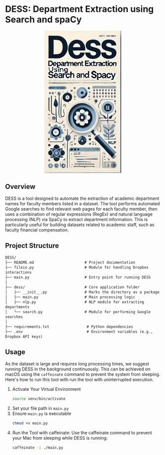 # DESS: Department Extraction using Search and spaCy

<div align="center">
    <img src="cover.jpeg" alt="DESS: Department Extraction using Search and spaCy" width="250"/>
</div>

## Overview
DESS is a tool designed to automate the extraction of academic department names for faculty members listed in a dataset. The tool performs automated Google searches to find relevant web pages for each faculty member, then uses a combination of regular expressions (RegEx) and natural language processing (NLP) via SpaCy to extract department information. This is particularly useful for building datasets related to academic staff, such as faculty financial compensation.

## Project Structure

```
DESS/                               
├── README.md                       # Project documentation
├── fileio.py                       # Module for handling Dropbox interactions
├── main.py                         # Entry point for running DESS
│
├── dess/                           # Core application folder
│   ├── __init__.py                 # Marks the directory as a package
│   ├── main.py                     # Main processing logic
│   ├── nlp.py                      # NLP module for extracting departments
│   └── search.py                   # Module for performing Google searches
│
├── requirements.txt                 # Python dependencies
├── .env                             # Environment variables (e.g., Dropbox API keys)
```

## Usage
As the dataset is large and requires long processing times, we suggest running DESS in the background continuously. This can be achieved on macOS using the `caffeinate` command to prevent the system from sleeping. Here's how to run this tool with run the tool with uninterrupted execution.

1. Activate Your Virtual Environment
    ```bash
    source venv/bin/activate
    ```
2. Set your file path in `main.py`
3. Ensure `main.py` is executable
    ```bash
    chmod +x main.py
    ```
4. Run the Tool with caffeinate:
    Use the caffeinate command to prevent your Mac from sleeping while DESS is running:
    ```bash
    caffeinate -i ./main.py
    ```